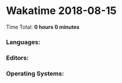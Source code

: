 # Wakatime 2018-08-15

Time Total: **0 hours 0 minutes**

### Languages:

### Editors:

### Operating Systems:

